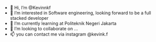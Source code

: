 - 👋 Hi, I’m @Kevinnkf
- 👀 I’m interested in Software engineering, looking forward to be a full stacked developer
- 🌱 I’m currently learning at Politeknik Negeri Jakarta
- 💞️ I’m looking to collaborate on ...
- 📫 you can contact me via instagram @kevink.f


